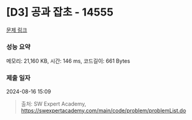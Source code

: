 # [D3] 공과 잡초 - 14555 

[문제 링크](https://swexpertacademy.com/main/code/problem/problemDetail.do?contestProbId=AYGtoa3qARcDFARC) 

### 성능 요약

메모리: 21,160 KB, 시간: 146 ms, 코드길이: 661 Bytes

### 제출 일자

2024-08-16 15:09



> 출처: SW Expert Academy, https://swexpertacademy.com/main/code/problem/problemList.do